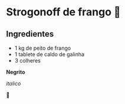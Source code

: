 # Strogonoff de frango :chicken:

## Ingredientes

- 1 kg de peito de frango
- 1 tablete de caldo de galinha
- 3 colheres 



**Negrito**

_italico_

:chicken:



